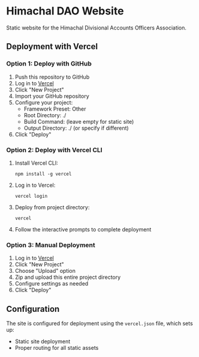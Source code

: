 # Himachal DAO Website

Static website for the Himachal Divisional Accounts Officers Association.

## Deployment with Vercel

### Option 1: Deploy with GitHub

1. Push this repository to GitHub
2. Log in to [Vercel](https://vercel.com)
3. Click "New Project"
4. Import your GitHub repository
5. Configure your project:
   - Framework Preset: Other
   - Root Directory: ./
   - Build Command: (leave empty for static site)
   - Output Directory: ./ (or specify if different)
6. Click "Deploy"

### Option 2: Deploy with Vercel CLI

1. Install Vercel CLI:
   ```
   npm install -g vercel
   ```

2. Log in to Vercel:
   ```
   vercel login
   ```

3. Deploy from project directory:
   ```
   vercel
   ```

4. Follow the interactive prompts to complete deployment

### Option 3: Manual Deployment

1. Log in to [Vercel](https://vercel.com)
2. Click "New Project"
3. Choose "Upload" option
4. Zip and upload this entire project directory
5. Configure settings as needed
6. Click "Deploy"

## Configuration

The site is configured for deployment using the `vercel.json` file, which sets up:
- Static site deployment 
- Proper routing for all static assets 
